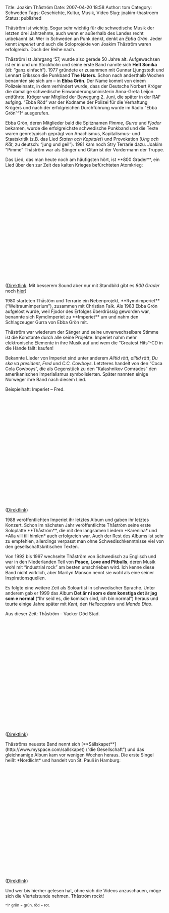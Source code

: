 Title: Joakim Thåström
Date: 2007-04-20 18:58
Author: tom
Category: Schweden
Tags: Geschichte, Kultur, Musik, Video
Slug: joakim-thastroem
Status: published

Thåström ist wichtig. Sogar sehr wichtig für die schwedische Musik der
letzten drei Jahrzehnte, auch wenn er außerhalb des Landes recht
unbekannt ist. Wer in Schweden an Punk denkt, denkt an *Ebba Grön*.
Jeder kennt *Imperiet* und auch die Soloprojekte von Joakim Thåström
waren erfolgreich. Doch der Reihe nach.

Thåström ist Jahrgang ‘57, wurde also gerade 50 Jahre alt. Aufgewachsen
ist er in und um Stockholm und seine erste Band nannte sich **Helt
Sonika** (dt: “ganz einfach”). 1977 gründete er zusammen mit Gunnar
Ljungstedt und Lennart Eriksson die Punkband **The Haters**. Schon nach
anderthalb Wochen benannten sie sich um – in **Ebba Grön**. Der Name
kommt von einem Polizeieinsatz, in dem verhindert wurde, dass der
Deutsche Norbert Kröger die damalige schwedische Einwanderungsministerin
Anna-Greta Leijon entführte. Kröger war Mitglied der [Bewegung 2.
Juni](http://de.wikipedia.org/wiki/Bewegung_2._Juni), die später in der
RAF aufging. “Ebba Röd” war der Kodname der Polizei für die Verhaftung
Krögers und nach der erfolgreichen Durchführung wurde im Radio “Ebba
Grön”^1^ ausgerufen.

Ebba Grön, deren <!--more-->Mitglieder bald die Spitznamen *Pimme,
Gurra* und *Fjodor* bekamen, wurde die erfolgreichste schwedische
Punkband und die Texte waren genretypisch geprägt von Anachismus,
Kapitalismus- und Staatskritik (z.B. das Lied *Staten och Kapitalet*)
und Provokation (*Ung och Kåt*, zu deutsch: “jung und geil”). 1981 kam
noch Stry Terrarie dazu. Joakim “Pimme” Thåström war als Sänger und
Gitarrist der Vordermann der Truppe.

<p>
Das Lied, das man heute noch am häufigsten hört, ist **800 Grader**, ein
Lied über den zur Zeit des kalten Krieges befürchteten Atomkrieg:  

<object width="425" height="350">
<param name="movie" value="http://www.youtube.com/v/R-yS5eMY2PU"></param><param name="wmode" value="transparent"></param>

<embed src="http://www.youtube.com/v/R-yS5eMY2PU" type="application/x-shockwave-flash" wmode="transparent" width="425" height="350">
</embed>
</object>
  
([Direktlink](http://youtube.com/watch?v=R-yS5eMY2PU). Mit besserem
Sound aber nur mit Standbild gibt es *800 Grader* noch
[hier](http://youtube.com/watch?v=8kqq-2O-iAs))

</p>
1980 starteten Thåstöm und Terrarie ein Nebenprojekt, **Rymdimperiet**
(“Weltraumimperium”), zusammen mit Christian Falk. Als 1983 Ebba Grön
aufgelöst wurde, weil Fjodor des Erfolges überdrüssig geworden war,
benannte sich Rymdimperiet zu **Imperiet** um und nahm den Schlagzeuger
Gurra von Ebba Grön mit.

Thåström war wiederum der Sänger und seine unverwechselbare Stimme ist
die Konstante durch alle seine Projekte. Imperiet nahm mehr
elektronische Elemente in ihre Musik auf und wem die “Greatest Hits”-CD
in die Hände fällt: kaufen!

Bekannte Lieder von Imperiet sind unter anderem *Alltid rött, alltid
rätt*, *Du ska va president*, *Fred* und *C.C. Cowboys*. Letzteres
handelt von den “Coca Cola Cowboys”, die als Gegenstück zu den
“Kalashnikov Comrades” den amerikanischen Imperialismus symbolisierten.
Später nannten einige Norweger ihre Band nach diesem Lied.

<p>
Beispielhaft: Imperiet – Fred.  

<object width="425" height="350">
<param name="movie" value="http://www.youtube.com/v/ByQN0JpwIxc"></param><param name="wmode" value="transparent"></param>

<embed src="http://www.youtube.com/v/ByQN0JpwIxc" type="application/x-shockwave-flash" wmode="transparent" width="425" height="350">
</embed>
</object>
  
([Direktlink](http://youtube.com/watch?v=ByQN0JpwIxc))

</p>
1988 veröffentlichten Imperiet ihr letztes Album und gaben ihr letztes
Konzert. Schon im nächsten Jahr veröffentlichte Thåström seine erste
Soloplatte **Thåström**, die mit den langsamen Liedern *Karenina* und
*Alla vill till himlen* auch erfolgreich war. Auch der Rest des Albums
ist sehr zu empfehlen, allerdings verpasst man ohne Schwedischkenntnisse
viel von den gesellschaftskritischen Texten.

Von 1992 bis 1997 wechselte Thåström von Schwedisch zu Englisch und war
in den Niederlanden Teil von **Peace, Love and Pitbulls**, deren Musik
wohl mit “industrial rock” am besten umschrieben wird. Ich kenne diese
Band nicht wirklich, aber Marilyn Manson nennt sie wohl als eine seiner
Inspirationsquellen.

Es folgte eine weitere Zeit als Soloartist in schwedischer Sprache.
Unter anderem gab er 1999 das Album **Det är ni som e dom konstiga det
är jag som e normal** (“Ihr seid es, die komisch sind, ich bin normal”)
heraus und tourte einige Jahre später mit *Kent*, den *Hellacopters* und
*Mando Diao*.

<p>
Aus dieser Zeit: Thåström – Vacker Död Stad.  

<object width="425" height="350">
<param name="movie" value="http://www.youtube.com/v/4cBerNZ6efI"></param><param name="wmode" value="transparent"></param>

<embed src="http://www.youtube.com/v/4cBerNZ6efI" type="application/x-shockwave-flash" wmode="transparent" width="425" height="350">
</embed>
</object>
  
([Direktlink](http://youtube.com/watch?v=4cBerNZ6efI))

</p>
<p>
Thåströms neueste Band nennt sich
[**Sällskapet**](http://www.myspace.com/sallskapet) (“die Gesellschaft”)
und das gleichnamige Album kam vor wenigen Wochen heraus. Die erste
Singel heißt *Nordlicht* und handelt von St. Pauli in Hamburg:  

<object width="425" height="350">
<param name="movie" value="http://www.youtube.com/v/UMiCATqqLKc"></param><param name="wmode" value="transparent"></param>

<embed src="http://www.youtube.com/v/UMiCATqqLKc" type="application/x-shockwave-flash" wmode="transparent" width="425" height="350">
</embed>
</object>
  
([Direktlink](http://youtube.com/watch?v=UMiCATqqLKc))

</p>
Und wer bis hierher gelesen hat, ohne sich die Videos anzuschauen, möge
sich die Viertelstunde nehmen. Thåström rockt!

<small>^1^ grön = grün, röd = rot.</small>


